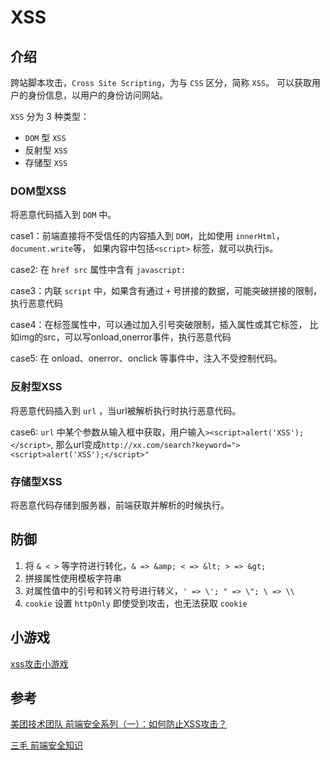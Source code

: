 # XSS

## 介绍

跨站脚本攻击，`Cross Site Scripting`，为与 `CSS` 区分，简称 `XSS`。
可以获取用户的身份信息，以用户的身份访问网站。

`XSS` 分为 3 种类型：

* `DOM` 型 `XSS`
* 反射型 `XSS`
* 存储型 `XSS`

### DOM型XSS

将恶意代码插入到 `DOM` 中。

case1：前端直接将不受信任的内容插入到 `DOM`，比如使用 `innerHtml`，`document.write`等，
如果内容中包括`<script>` 标签，就可以执行js。

case2: 在 `href src` 属性中含有 `javascript:`

case3：内联 `script` 中，如果含有通过 `+` 号拼接的数据，可能突破拼接的限制，执行恶意代码

case4：在标签属性中，可以通过加入引号突破限制，插入属性或其它标签，
比如img的src，可以写onload,onerror事件，执行恶意代码

case5: 在 onload、onerror、onclick 等事件中，注入不受控制代码。

### 反射型XSS

将恶意代码插入到 `url` ，当url被解析执行时执行恶意代码。

case6: `url` 中某个参数从输入框中获取，用户输入`><script>alert('XSS');</script>`, 那么url变成`http://xx.com/search?keyword="><script>alert('XSS');</script>"`

### 存储型XSS

将恶意代码存储到服务器，前端获取并解析的时候执行。

## 防御

1. 将 `& < >` 等字符进行转化，`& => &amp; < => &lt; > => &gt;`
2. 拼接属性使用模板字符串
3. 对属性值中的引号和转义符号进行转义，`' => \'; " => \"; \ => \\`
4. `cookie` 设置 `httpOnly` 即使受到攻击，也无法获取 `cookie`

## 小游戏

[xss攻击小游戏](https://xss-game.appspot.com/)

## 参考

[美团技术团队 前端安全系列（一）：如何防止XSS攻击？](https://juejin.cn/post/6844903685122703367)

[三毛 前端安全知识](https://juejin.cn/post/6844903502968258574)
